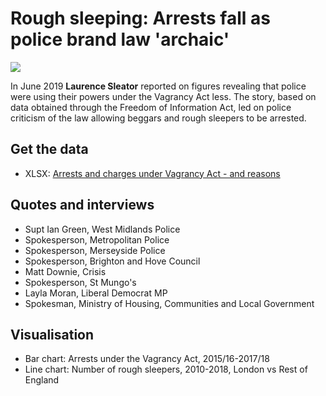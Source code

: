 # Rough sleeping: Arrests fall as police brand law 'archaic'

![](https://ichef.bbci.co.uk/news/624/cpsprodpb/3343/production/_107132131_vagrancy-nc.png)

In June 2019 **Laurence Sleator** reported on figures revealing that police were using their powers under the Vagrancy Act less. The story, based on data obtained through the Freedom of Information Act, led on police criticism of the law allowing beggars and rough sleepers to be arrested. 

## Get the data

* XLSX: [Arrests and charges under Vagrancy Act - and reasons](https://github.com/BBC-Data-Unit/vagrancy-arrests/blob/master/Vagrancy%20Act.xlsx)

## Quotes and interviews

* Supt Ian Green, West Midlands Police
* Spokesperson, Metropolitan Police
* Spokesperson, Merseyside Police
* Spokesperson, Brighton and Hove Council
* Matt Downie, Crisis
* Spokesperson, St Mungo's 
* Layla Moran, Liberal Democrat MP 
* Spokesman, Ministry of Housing, Communities and Local Government

## Visualisation

* Bar chart: Arrests under the Vagrancy Act, 2015/16-2017/18
* Line chart: Number of rough sleepers, 2010-2018, London vs Rest of England
